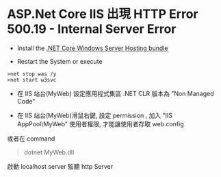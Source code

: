 # ASP.Net Core IIS 出現 HTTP Error 500.19 - Internal Server Error

* Install the [.NET Core Windows Server Hosting bundle](https://aka.ms/dotnetcore-2-windowshosting)

* Restart the System or execute

```
>net stop was /y
>net start w3svc
```

* 在 IIS 站台(MyWeb) 設定應用程式集區 .NET CLR 版本為 "Non Managed Code"

* 在 IIS 站台(MyWeb)滑鼠右鍵, 設定 permission , 加入 "IIS AppPool\MyWeb" 使用者權限, 才能讓使用者存取 web.config

或者在 command 
> dotnet MyWeb.dll

啟動 localhost server 監聽 http Server

